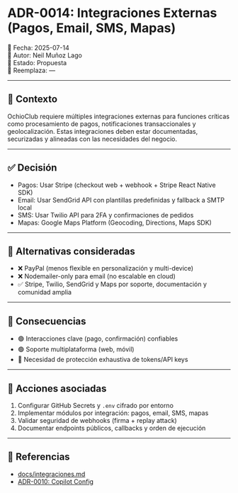 # ADR-0014: Integraciones Externas (Pagos, Email, SMS, Mapas)

📅 Fecha: 2025-07-14  
👤 Autor: Neil Muñoz Lago  
🔖 Estado: Propuesta  
🔁 Reemplaza: —

---

## 🎯 Contexto

OchioClub requiere múltiples integraciones externas para funciones críticas como procesamiento de pagos, notificaciones transaccionales y geolocalización. Estas integraciones deben estar documentadas, securizadas y alineadas con las necesidades del negocio.

---

## ✅ Decisión

- Pagos: Usar Stripe (checkout web + webhook + Stripe React Native SDK)
- Email: Usar SendGrid API con plantillas predefinidas y fallback a SMTP local
- SMS: Usar Twilio API para 2FA y confirmaciones de pedidos
- Mapas: Google Maps Platform (Geocoding, Directions, Maps SDK)

---

## 🔄 Alternativas consideradas

- ❌ PayPal (menos flexible en personalización y multi-device)
- ❌ Nodemailer-only para email (no escalable en cloud)
- ✅ Stripe, Twilio, SendGrid y Maps por soporte, documentación y comunidad amplia

---

## 🧠 Consecuencias

- 🟢 Interacciones clave (pago, confirmación) confiables
- 🟢 Soporte multiplataforma (web, móvil)
- 🔴 Necesidad de protección exhaustiva de tokens/API keys

---

## 🧩 Acciones asociadas

1. Configurar GitHub Secrets y `.env` cifrado por entorno
2. Implementar módulos por integración: pagos, email, SMS, mapas
3. Validar seguridad de webhooks (firma + replay attack)
4. Documentar endpoints públicos, callbacks y orden de ejecución

---

## 📎 Referencias

- [docs/integraciones.md](../docs/integraciones.md)
- [ADR-0010: Copilot Config](./adr-0010-copilot-config.md)
